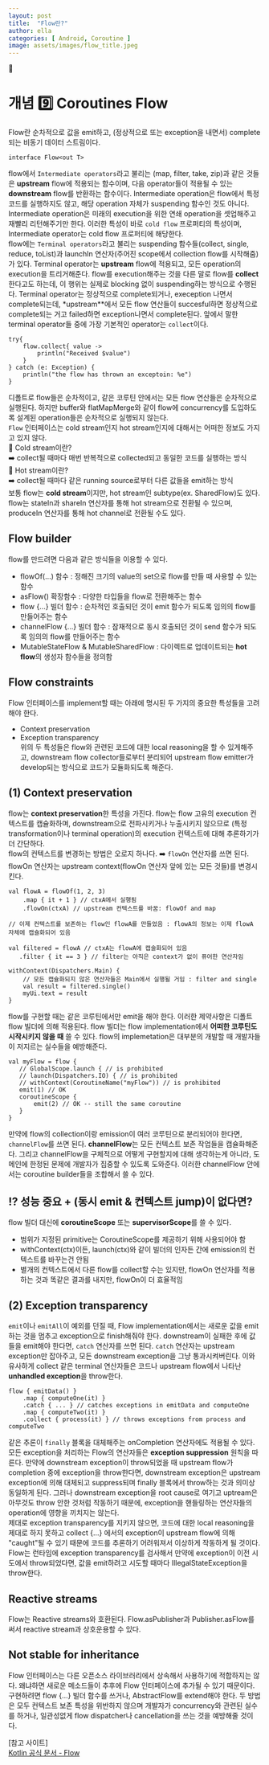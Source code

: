 ```yaml
---
layout: post
title:  "Flow란?"
author: ella
categories: [ Android, Coroutine ]
image: assets/images/flow_title.jpeg
---
```

🤖  
# 개념 9️⃣ Coroutines Flow  

Flow란 순차적으로 값을 emit하고, (정상적으로 또는 exception을 내면서) complete되는 비동기 데이터 스트림이다.
``` 
interface Flow<out T>
```
flow에서 ```Intermediate operators```라고 불리는 (map, filter, take, zip)과 같은 것들은 **upstream** flow에 적용되는 함수이며, 다음 operator들이 적용될 수 있는 **downstream** flow를 반환하는 함수이다. Intermediate operation은 flow에서 특정 코드를 실행하지도 않고, 해당 operation 자체가 suspending 함수인 것도 아니다. Intermediate operation은 미래의 execution을 위한 연쇄 operation을 셋업해주고 재빨리 리턴해주기만 한다. 이러한 특성이 바로 ```cold flow``` 프로퍼티의 특성이며, Intermediate operator는 cold flow 프로퍼티에 해당한다.  
flow에는 ```Terminal operators```라고 불리는 suspending 함수들(collect, single, reduce, toList)과 launchIn 연산자(주어진 scope에서 collection flow를 시작해줌)가 있다. Terminal operator는 **upstream** flow에 적용되고, 모든 operation의 execution을 트리거해준다. flow를 execution해주는 것을 다른 말로 flow를 **collect**한다고도 하는데, 이 행위는 실제로 blocking 없이 suspending하는 방식으로 수행된다. Terminal operator는 정상적으로 complete되거나, exeception 나면서 complete되는데, *upstream**에서 모든 flow 연산들이 succesful하면 정상적으로 complete되는 거고 failed하면 exception나면서 complete된다. 앞에서 말한 terminal operator들 중에 가장 기본적인 operator는 ```collect```이다.   
``` 
try{
    flow.collect{ value ->
        println("Received $value")
    }
} catch (e: Exception) {
    println("the flow has thrown an exceptoin: %e")
}
```
디폴트로 flow들은 순차적이고, 같은 코루틴 안에서는 모든 flow 연산들은 순차적으로 실행된다. 하지만 buffer와 flatMapMerge와 같이 flow에 concurrency를 도입하도록 설계된 operation들은 순차적으로 실행되지 않는다.  
```Flow``` 인터페이스는 cold stream인지 hot stream인지에 대해서는 어떠한 정보도 가지고 있지 않다.  
🌟 Cold stream이란?  
➡️ collect될 때마다 매번 반복적으로 collected되고 동일한 코드를 실행하는 방식  
🌟 Hot stream이란?  
➡️ collect될 때마다 같은 running source로부터 다른 값들을 emit하는 방식  
보통 flow는 **cold stream**이지만, hot stream인 subtype(ex. SharedFlow)도 있다. flow는 stateIn과 shareIn 연산자를 통해 hot stream으로 전환될 수 있으며, produceIn 연산자를 통해 hot channel로 전환될 수도 있다.
## Flow builder
flow를 만드려면 다음과 같은 방식들을 이용할 수 있다.
* flowOf(...) 함수 : 정해진 크기의 value의 set으로 flow를 만들 때 사용할 수 있는 함수
* asFlow() 확장함수 : 다양한 타입들을 flow로 전환해주는 함수
* flow {...} 빌더 함수 : 순차적인 호출되던 것이 emit 함수가 되도록 임의의 flow를 만들어주는 함수 
* channelFlow {...} 빌더 함수 : 잠재적으로 동시 호출되던 것이 send 함수가 되도록 임의의 flow를 만들어주는 함수
* MutableStateFlow & MutableSharedFlow : 다이렉트로 업데이트되는 **hot flow**의 생성자 함수들을 정의함

## Flow constraints
Flow 인터페이스를 implement할 때는 아래에 명시된 두 가지의 중요한 특성들을 고려해야 한다.
* Context preservation
* Exception transparency  
위의 두 특성들은 flow와 관련된 코드에 대한 local reasoning을 할 수 있게해주고, downstream flow collector들로부터 분리되어 upstream flow emitter가 develop되는 방식으로 코드가 모듈화되도록 해준다.

## (1) Context preservation
flow는 **context preservation**한 특성을 가진다. flow는 flow 고유의 execution 컨텍스트를 캡슐화하며, downstream으로 전파시키거나 누출시키지 않으므로 (특정 transformation이나 terminal operation)의 execution 컨텍스트에 대해 추론하기가 더 간단하다.  
flow의 컨텍스트를 변경하는 방법은 오로지 하나다. ➡️ ```flowOn``` 연산자를 쓰면 된다. flowOn 연산자는 upstream context(flowOn 연산자 앞에 있는 모든 것들)를 변경시킨다.  
```
val flowA = flowOf(1, 2, 3)
    .map { it + 1 } // ctxA에서 실행됨 
    .flowOn(ctxA) // upstream 컨텍스트를 바꿈: flowOf and map

// 이제 컨텍스트를 보존하는 flow인 flowA를 만들었음 : flowA의 정보는 이제 flowA 자체에 캡슐화되어 있음

val filtered = flowA // ctxA는 flowA에 캡술화되어 있음
   .filter { it == 3 } // filter는 아직은 context가 없이 퓨어한 연산자임

withContext(Dispatchers.Main) {
    // 모든 캡슐화되지 않은 연산자들은 Main에서 실행될 거임 : filter and single
    val result = filtered.single()
    myUi.text = result
}  
```  
flow를 구현할 때는 같은 코루틴에서만 emit을 해야 한다. 이러한 제약사항은 디폴트 flow 빌더에 의해 적용된다. flow 빌더는 flow implementation에서 **어떠한 코루틴도 시작시키지 않을 때** 쓸 수 있다. flow의 implemetation은 대부분의 개발할 때 개발자들이 저지르는 실수들을 예방해준다. 
``` 
val myFlow = flow {
   // GlobalScope.launch { // is prohibited
   // launch(Dispatchers.IO) { // is prohibited
   // withContext(CoroutineName("myFlow")) // is prohibited
   emit(1) // OK
   coroutineScope {
       emit(2) // OK -- still the same coroutine
   }
}
``` 
만약에 flow의 collection이랑 emission이 여러 코루틴으로 분리되어야 한다면, ```channelFlow```를 쓰면 된다. **channelFlow**는 모든 컨텍스트 보존 작업들을 캡슐화해준다. 그리고 channelFlow을 구체적으로 어떻게 구현할지에 대해 생각하는게 아니라, 도메인에 한정된 문제에 개발자가 집중할 수 있도록 도와준다. 이러한 channelFlow 안에서는 coroutine builder들을 조합해서 쓸 수 있다.  

## ⁉️ 성능 중요 + (동시 emit & 컨텍스트 jump)이 없다면?
flow 빌더 대신에 **coroutineScope** 또는 **supervisorScope**를 쓸 수 있다. 
* 범위가 지정된 primitive는 CoroutineScope를 제공하기 위해 사용되어야 함
* withContext(ctx)이든, launch(ctx)와 같이 빌더의 인자든 간에 emission의 컨텍스트를 바꾸는건 안됨
* 별개의 컨텍스트에서 다른 flow를 collect할 수는 있지만, flowOn 연산자를 적용하는 것과 똑같은 결과를 내지만, flowOn이 더 효율적임   

## (2) Exception transparency
```emit```이나 ```emitAll```이 예외를 던질 때, Flow implementation에서는 새로운 값을 emit하는 것을 멈추고 exception으로 finish해줘야 한다. downstream이 실패한 후에 값들을 emit해야 한다면, ```catch``` 연산자를 쓰면 된다. ```catch``` 연산자는 upstream exception만 잡아주고, 모든 downstream exception을 그냥 통과시켜버린다. 이와 유사하게 collect 같은 terminal 연산자들은 코드나 upstream flow에서 나타난 **unhandled exception**을 throw한다. 
```
flow { emitData() }
    .map { computeOne(it) }
    .catch { ... } // catches exceptions in emitData and computeOne
    .map { computeTwo(it) }
    .collect { process(it) } // throws exceptions from process and computeTwo
```
같은 추론이 ```finally``` 블록을 대체해주는 onCompletion 연산자에도 적용될 수 있다. 모든 exception을 처리하는 Flow의 연산자들은 **exception suppression** 원칙을 따른다. 만약에 downstream exception이 throw되었을 때 upstream flow가 completion 중에 exception을 throw한다면, downstream exception은 upstream exception에 의해 대체되고 suppress되며 finally 블록에서 throw하는 것과 의미상 동일하게 된다. 그러나 downstream exception을 root cause로 여기고 uptream은 아무것도 throw 안한 것처럼 작동하기 때문에, exception을 핸들링하는 연산자들의 operation에 영향을 끼치지는 않는다.  
제대로 exception transparency를 지키지 않으면, 코드에 대한 local reasoning을 제대로 하지 못하고 collect {...} 에서의 exception이 upstream flow에 의해 "caught"될 수 있기 때문에 코드를 추론하기 어려워져서 이상하게 작동하게 될 것이다.  
Flow는 런타임에 exception transparency를 검사해서 만약에 exception이 이전 시도에서 throw되었다면, 값을 emit하려고 시도할 때마다 IllegalStateException을 throw한다. 

## Reactive streams
Flow는 Reactive streams와 호환된다. Flow.asPublisher과 Publisher.asFlow를 써서 reactive stream과 상호운용할 수 있다. 

## Not stable for inheritance
Flow 인터페이스는 다른 오픈소스 라이브러리에서 상속해서 사용하기에 적합하지는 않다. 왜냐하면 새로운 메소드들이 추후에 Flow 인터페이스에 추가될 수 있기 때문이다.  
구현하려면 flow {...} 빌더 함수를 쓰거나, AbstractFlow를 extend해야 한다. 두 방법은 모두 컨텍스트 보존 특성을 위반하지 않으며 개발자가 concurrency와 관련된 실수를 하거나, 일관성없게 flow dispatcher나 cancellation을 쓰는 것을 예방해줄 것이다. 


[참고 사이트]  
[Kotlin 공식 문서 - Flow](https://kotlin.github.io/kotlinx.coroutines/kotlinx-coroutines-core/kotlinx.coroutines.flow/-flow/)  
